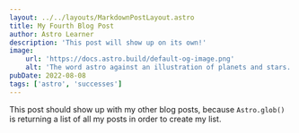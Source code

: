 ```yaml
---
layout: ../../layouts/MarkdownPostLayout.astro
title: My Fourth Blog Post
author: Astro Learner
description: 'This post will show up on its own!'
image:
    url: 'https://docs.astro.build/default-og-image.png'
    alt: 'The word astro against an illustration of planets and stars.'
pubDate: 2022-08-08
tags: ['astro', 'successes']
---
```


This post should show up with my other blog posts, because `Astro.glob()` is returning a list of all my posts in order to create my list.
